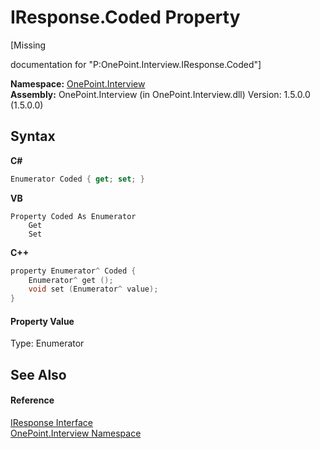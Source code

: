 # IResponse.Coded Property 
 

\[Missing <summary> documentation for "P:OnePoint.Interview.IResponse.Coded"\]

**Namespace:**&nbsp;<a href="N_OnePoint_Interview">OnePoint.Interview</a><br />**Assembly:**&nbsp;OnePoint.Interview (in OnePoint.Interview.dll) Version: 1.5.0.0 (1.5.0.0)

## Syntax

**C#**<br />
``` C#
Enumerator Coded { get; set; }
```

**VB**<br />
``` VB
Property Coded As Enumerator
	Get
	Set
```

**C++**<br />
``` C++
property Enumerator^ Coded {
	Enumerator^ get ();
	void set (Enumerator^ value);
}
```


#### Property Value
Type: Enumerator

## See Also


#### Reference
<a href="T_OnePoint_Interview_IResponse">IResponse Interface</a><br /><a href="N_OnePoint_Interview">OnePoint.Interview Namespace</a><br />